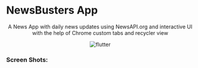 # NewsBusters App

<div align="center">A News App with daily news updates using NewsAPI.org and interactive UI with the help of Chrome custom tabs and recycler view


 ![flutter](https://img.shields.io/badge/kotlin-language-blue)

<h3 align="left">Screen Shots:</h3>

<!--
<img align="left" width="300" src="https://github.com/Sachinbhola/Tic-Tak-Toe-App/blob/master/ttt_ss2.jpg"/>
<img align="right" width="300" src="https://github.com/Sachinbhola/Tic-Tak-Toe-App/blob/master/ttt_ss1.jpg"/>

<p margin: 50px;>
